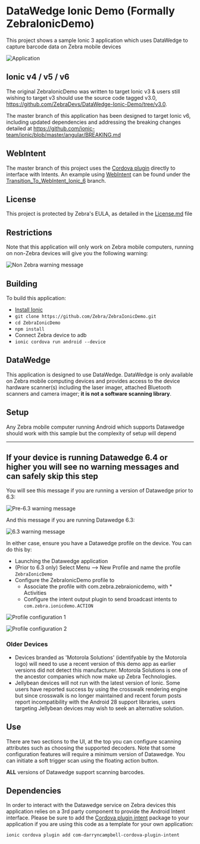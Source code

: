 # DataWedge Ionic Demo (Formally ZebraIonicDemo)
This project shows a sample Ionic 3 application which uses DataWedge to capture barcode data on Zebra mobile devices

![Application](https://raw.githubusercontent.com/Zebra/ZebraIonicDemo/master/screenshots/application02.jpg)

## Ionic v4 / v5 / v6
The original ZebraIonicDemo was written to target Ionic v3 & users still wishing to target v3 should use the source code tagged v3.0, https://github.com/ZebraDevs/DataWedge-Ionic-Demo/tree/v3.0.

The master branch of this application has been designed to target Ionic v6, including updated dependencies and addressing the breaking changes detailed at https://github.com/ionic-team/ionic/blob/master/angular/BREAKING.md

## WebIntent
The master branch of this project uses the [Cordova plugin](https://github.com/darryncampbell/darryncampbell-cordova-plugin-intent) directly to interface with Intents.  An example using [WebIntent](https://ionicframework.com/docs/native/web-intent) can be found under the [Transition_To_WebIntent_Ionic_6](https://github.com/ZebraDevs/DataWedge-Ionic-Demo/tree/Transition_To_WebIntent_Ionic_6) branch.

##  License
This project is protected by Zebra's EULA, as detailed in the [License.md](./License.md) file

##  Restrictions

Note that this application will only work on Zebra mobile computers, running on non-Zebra devices will give you the following warning:

![Non Zebra warning message](https://raw.githubusercontent.com/Zebra/ZebraIonicDemo/master/screenshots/consumer_warning.png)


##  Building
To build this application:
- [Install Ionic](https://ionicframework.com/docs/v1/guide/installation.html)
- `git clone https://github.com/Zebra/ZebraIonicDemo.git`
- `cd ZebraIonicDemo`
- `npm install`
- Connect Zebra device to adb
- `ionic cordova run android --device`

##   DataWedge
This application is designed to use DataWedge.  DataWedge is only available on Zebra mobile computing devices and provides access to the device hardware scanner(s) including the laser imager, attached Bluetooth scanners and camera imager; **it is not a software scanning library**.

##   Setup
Any Zebra mobile computer running Android which supports Datawedge should work with this sample but the complexity of setup will depend 

---
If your device is running Datawedge 6.4 or higher you will see no warning messages and can safely skip this step
---
You will see this message if you are running a version of Datawedge prior to 6.3:

![Pre-6.3 warning message](https://raw.githubusercontent.com/Zebra/ZebraIonicDemo/master/screenshots/pre-6.3_message.png)

And this message if you are running Datawedge 6.3:

![6.3 warning message](https://raw.githubusercontent.com/Zebra/ZebraIonicDemo/master/screenshots/6.3_message.png)

In either case, ensure you have a Datawedge profile on the device.  You can do this by:
- Launching the Datawedge application
- (Prior to 6.3 only) Select Menu --> New Profile and name the profile `ZebraIonicDemo`
- Configure the ZebraIonicDemo profile to 
  - Associate the profile with com.zebra.zebraionicdemo, with * Activities
  - Configure the intent output plugin to send broadcast intents to `com.zebra.ionicdemo.ACTION`
  
![Profile configuration 1](https://raw.githubusercontent.com/Zebra/ZebraIonicDemo/master/screenshots/profile_activities.png)

![Profile configuration 2](https://raw.githubusercontent.com/Zebra/ZebraIonicDemo/master/screenshots/profile_output.png)

### Older Devices
- Devices branded as 'Motorola Solutions' (identifyable by the Motorola logo) will need to use a recent version of this demo app as earlier versions did not detect this manufacturer.  Motorola Solutions is one of the ancestor companies which now make up Zebra Technologies.  
- Jellybean devices will not run with the latest version of Ionic.  Some users have reported success by using the crosswalk rendering engine but since crosswalk is no longer maintained and recent forum posts report incompatibility with the Android 28 support libraries, users targeting Jellybean devices may wish to seek an alternative solution.

##  Use

There are two sections to the UI, at the top you can configure scanning attributes such as choosing the supported decoders.  Note that some configuration features will require a minimum version of Datawedge.  You can initiate a soft trigger scan using the floating action button.

**ALL** versions of Datawedge support scanning barcodes. 

##  Dependencies

In order to interact with the Datawedge service on Zebra devices this application relies on a 3rd party component to provide the Android Intent interface.  Please be sure to add the [Cordova plugin intent](https://www.npmjs.com/package/com-darryncampbell-cordova-plugin-intent) package to your application if you are using this code as a template for your own application:

`ionic cordova plugin add com-darryncampbell-cordova-plugin-intent`
